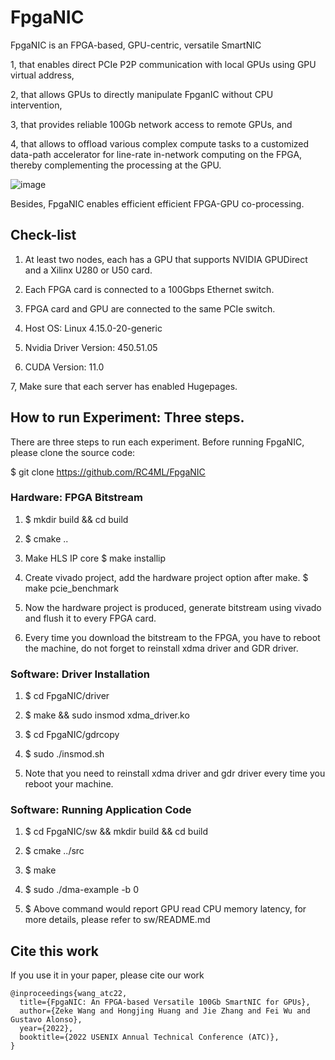 # FpgaNIC
FpgaNIC is an FPGA-based, GPU-centric, versatile SmartNIC 

1, that enables direct PCIe P2P communication with local GPUs using GPU virtual address, 

2, that allows GPUs to directly manipulate FpganIC without CPU intervention, 

3, that provides reliable 100Gb network access to remote GPUs, and 

4, that allows to offload various complex compute tasks to a customized data-path accelerator for line-rate in-network computing on the FPGA, thereby complementing the processing at the GPU. 

![image](https://user-images.githubusercontent.com/4263242/180594854-becb5c85-44d5-4a5e-9313-8fa433204292.png)


Besides, FpgaNIC enables efficient efficient FPGA-GPU co-processing.




## Check-list
1. At least two nodes, each has a GPU that supports NVIDIA GPUDirect and a Xilinx U280 or U50 card.

2. Each FPGA card is connected to a 100Gbps Ethernet switch.

3. FPGA card and GPU are connected to the same PCIe switch.

4. Host OS: Linux 4.15.0-20-generic 

5. Nvidia Driver Version: 450.51.05 

6. CUDA Version: 11.0

7, Make sure that each server has enabled Hugepages. 

## How to run Experiment: Three steps.
There are three steps to run each experiment. Before running FpgaNIC, please clone the source code:

$ git clone https://github.com/RC4ML/FpgaNIC

### Hardware: FPGA Bitstream
1. $ mkdir build && cd build 

2.  $ cmake ..

3. Make HLS IP core
    $ make installip
    
4. Create vivado project, add the hardware project option after make.
     $ make pcie_benchmark
     
5. Now the hardware project is produced, generate bitstream using vivado and flush it to every FPGA card.

6. Every time you download the bitstream to the FPGA, you have to reboot the machine, do not forget to reinstall
xdma driver and GDR driver.


### Software: Driver Installation
1. $ cd FpgaNIC/driver

2. $ make && sudo insmod xdma_driver.ko

3. $ cd FpgaNIC/gdrcopy

4. $ sudo ./insmod.sh

5. Note that you need to reinstall xdma driver and gdr driver every time you reboot your machine.

### Software: Running Application Code
1. $ cd FpgaNIC/sw && mkdir build && cd build

2. $ cmake ../src

3. $ make

4. $ sudo ./dma-example -b 0

5. $ Above command would report GPU read CPU memory latency, for more details, please refer to sw/README.md




## Cite this work
If you use it in your paper, please cite our work
```
@inproceedings{wang_atc22,
  title={FpgaNIC: An FPGA-based Versatile 100Gb SmartNIC for GPUs},
  author={Zeke Wang and Hongjing Huang and Jie Zhang and Fei Wu and Gustavo Alonso},
  year={2022},
  booktitle={2022 USENIX Annual Technical Conference (ATC)},
}
```

